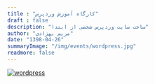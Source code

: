 ```yaml
---
title : "کارگاه آموزش وردپرس"
draft : false
description: "ساخت سایت وردپرس شخصی از ابتدا"
author: "مریم بهزادی"
date: "1398-04-26"
summaryImage: "/img/events/wordpress.jpg"
readmore: false
---
```


[![wordpress](../../img/events/wordpress.jpg)](../../img/events/wordpress.jpg)
